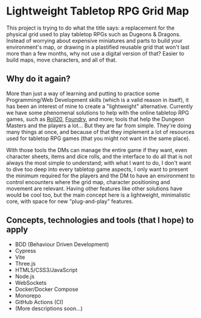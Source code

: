 # Lightweight Tabletop RPG Grid Map
This project is trying to do what the title says: a replacement for the physical grid used to play tabletop RPGs such as Dugeons & Dragons. Instead of worrying about expensive miniatures and parts to build your environment's map, or drawing in a plastified reusable grid that won't last more than a few months, why not use a digital version of that? Easier to build maps, move characters, and all of that.

## Why do it again?
More than just a way of learning and putting to practice some Programming/Web Development skills (which is a valid reason in itself), it has been an interest of mine to create a "lightweight" alternative. Currently we have some phenomenal solutions to help with the online tabletop RPG games, such as [Roll20](https://roll20.net/), [Foundry](https://foundryvtt.com/), and more; tools that help the Dungeon Masters and the players a lot... But they are far from simple. They're doing many things at once, and because of that they implement a lot of resources used for tabletop RPG games (that you might not want in the same place).

With those tools the DMs can manage the entire game if they want, even character sheets, items and dice rolls, and the interface to do all that is not always the most simple to understand; with what I want to do, I don't want to dive too deep into every tabletop game aspects, I only want to present the minimum required for the players and the DM to have an environment to control encounters where the grid map, character positioning and movement are relevant. Having other features like other solutions have would be cool too, but the main concept here is a lightweight, minimalistic core, with space for new "plug-and-play" features.

## Concepts, technologies and tools (that I hope) to apply
* BDD (Behaviour Driven Development)
* Cypress
* Vite
* Three.js
* HTML5/CSS3/JavaScript
* Node.js
* WebSockets
* Docker/Docker Compose
* Monorepo
* GitHub Actions (CI)
* (More descriptions soon...)
